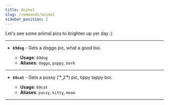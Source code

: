 ```yaml
---
title: Animal
slug: /commands/animal
sidebar_position: 2
---
```


Let's see some animal pics to brighten up yer day :)

---

- **`69dog`** - Gets a doggo pic, what a good boi.

  - **Usage**: `69dog`
  - **Aliases**: `doggo`, `puppy`, `bork`

---

- **`69cat`** - Gets a pussy ( ͡° ͜ʖ ͡°) pic, tippy tappy boi.

  - **Usage**: `69cat`
  - **Aliases**: `pussy`, `kitty`, `meow`

---
